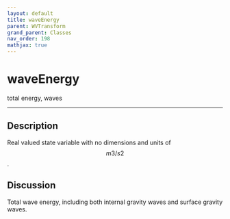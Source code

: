 ```yaml
---
layout: default
title: waveEnergy
parent: WVTransform
grand_parent: Classes
nav_order: 198
mathjax: true
---
```


#  waveEnergy

total energy, waves


---

## Description
Real valued state variable with no dimensions and units of $$m3/s2$$.

## Discussion

Total wave energy, including both internal gravity waves and surface gravity waves.

